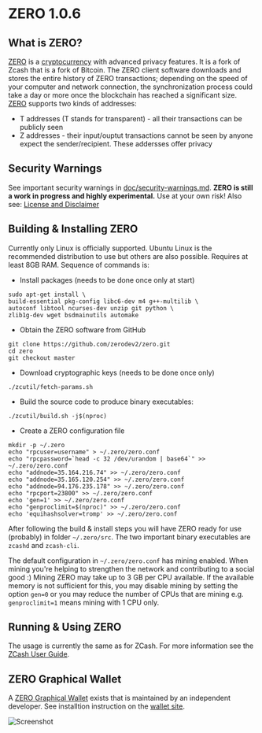 ZERO 1.0.6
===========

What is ZERO?
--------------

[ZERO](https://github.com/zerodev2/zero) is a [cryptocurrency](https://en.wikipedia.org/wiki/Cryptocurrency) with advanced privacy features. 
It is a fork of Zcash that is a fork of Bitcoin. The ZERO client software downloads and stores the entire history
of ZERO transactions; depending on the speed of your computer and network connection, the synchronization process
could take a day or more once the blockchain has reached a significant size. [ZERO](https://github.com/zerodev2/zero)
supports two kinds of addresses:
* T addresses (T stands for transparent) - all their transactions can be publicly seen
* Z addresses - their input/ouptut transactions cannot be seen by anyone expect the sender/recipient. These addersses offer privacy

Security Warnings
-----------------
See important security warnings in [doc/security-warnings.md](doc/security-warnings.md).
**ZERO is still a work in progress and highly experimental.** Use at your own risk! Also see: [License and Disclaimer](https://github.com/zerodev2/zero/blob/master/COPYING)

Building & Installing ZERO
--------------------------
Currently only Linux is officially supported. Ubuntu Linux is the recommended distribution to use but others are also possible. 
Requires at least 8GB RAM. Sequence of commands is:

* Install packages (needs to be done once only at start)
```
sudo apt-get install \
build-essential pkg-config libc6-dev m4 g++-multilib \
autoconf libtool ncurses-dev unzip git python \
zlib1g-dev wget bsdmainutils automake
```

* Obtain the ZERO software from GitHub
```
git clone https://github.com/zerodev2/zero.git
cd zero
git checkout master
```

* Download cryptographic keys (needs to be done once only)
```
./zcutil/fetch-params.sh
```

* Build the source code to produce binary executables:
```
./zcutil/build.sh -j$(nproc)
```

* Create a ZERO configuration file
```
mkdir -p ~/.zero
echo "rpcuser=username" > ~/.zero/zero.conf
echo "rpcpassword=`head -c 32 /dev/urandom | base64`" >> ~/.zero/zero.conf
echo "addnode=35.164.216.74" >> ~/.zero/zero.conf
echo "addnode=35.165.120.254" >> ~/.zero/zero.conf
echo "addnode=94.176.235.178" >> ~/.zero/zero.conf
echo "rpcport=23800" >> ~/.zero/zero.conf
echo 'gen=1' >> ~/.zero/zero.conf
echo "genproclimit=$(nproc)" >> ~/.zero/zero.conf
echo 'equihashsolver=tromp' >> ~/.zero/zero.conf
```

After following the build & install steps you will have ZERO ready for use (probably) in folder `~/.zero/src`. The two important binary executables are `zcashd` and `zcash-cli`.

The default configuration in `~/.zero/zero.conf` has mining enabled. When mining you're helping to strengthen the network and contributing to a social good :) 
Mining ZERO may take up to 3 GB per CPU available. If the available memory is not sufficient for this, you may disable mining by setting the option `gen=0`
or you may reduce the number of CPUs that are mining e.g. `genproclimit=1` means mining with 1 CPU only.

Running & Using ZERO
--------------------
The usage is currently the same as for ZCash. For more information see the [ZCash User Guide](https://github.com/zcash/zcash/wiki/1.0-User-Guide#running-zcash).

ZERO Graphical Wallet
---------------------
A [ZERO Graphical Wallet](https://github.com/vaklinov/zero-swing-wallet-ui) exists that is maintained by an independent developer. 
See installtion instruction on the [wallet site](https://github.com/vaklinov/zero-swing-wallet-ui/blob/master/README.md).

![Screenshot](https://github.com/vaklinov/zero-swing-wallet-ui/raw/master/docs/ZeroWallet.png "Main Window")

